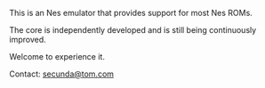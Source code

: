 This is an Nes emulator that provides support for most Nes ROMs. 

The core is independently developed and is still being continuously improved.

Welcome to experience it.

Contact: secunda@tom.com
